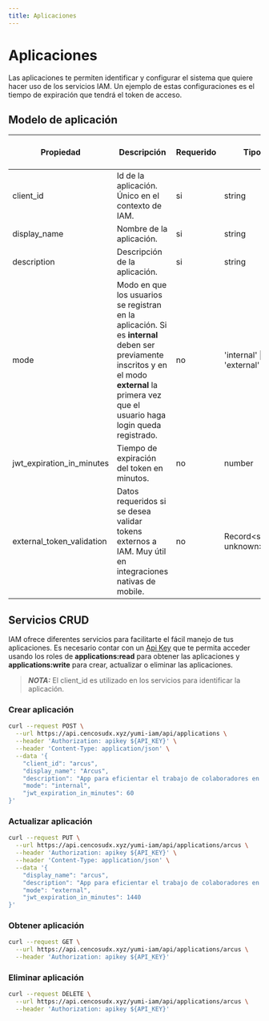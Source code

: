 ```yaml
---
title: Aplicaciones
---
```


# Aplicaciones

Las aplicaciones te permiten identificar y configurar el sistema que quiere hacer uso de los servicios IAM.
Un ejemplo de estas configuraciones es el tiempo de expiración que tendrá el token de acceso.

## Modelo de aplicación

| Propiedad                 | Descripción                                                                                                                                                                                     | Requerido | Tipo                     | Valor por defecto |
| ------------------------- | ----------------------------------------------------------------------------------------------------------------------------------------------------------------------------------------------- | --------- | ------------------------ | ----------------- |
| client_id                 | Id de la aplicación. Único en el contexto de IAM.                                                                                                                                               | si        | string                   | -                 |
| display_name              | Nombre de la aplicación.                                                                                                                                                                        | si        | string                   | -                 |
| description               | Descripción de la aplicación.                                                                                                                                                                   | si        | string                   | -                 |
| mode                      | Modo en que los usuarios se registran en la aplicación. Si es **internal** deben ser previamente inscritos y en el modo **external** la primera vez que el usuario haga login queda registrado. | no        | 'internal' \| 'external' | internal          |
| jwt_expiration_in_minutes | Tiempo de expiración del token en minutos.                                                                                                                                                      | no        | number                   | 60                |
| external_token_validation | Datos requeridos si se desea validar tokens externos a IAM. Muy útil en integraciones nativas de mobile.                                                                                        | no        | Record<string, unknown>  | -                 |

## Servicios CRUD

IAM ofrece diferentes servicios para facilitarte el fácil manejo de tus aplicaciones. Es necesario contar con un [Api Key](./apikeys/index.md) que te permita acceder usando los roles de **applications:read** para obtener las aplicaciones y **applications:write** para crear, actualizar o eliminar las aplicaciones.

> **_NOTA:_** El client_id es utilizado en los servicios para identificar la aplicación.

### Crear aplicación

```bash
curl --request POST \
  --url https://api.cencosudx.xyz/yumi-iam/api/applications \
  --header 'Authorization: apikey ${API_KEY}' \
  --header 'Content-Type: application/json' \
  --data '{
	"client_id": "arcus",
	"display_name": "Arcus",
	"description": "App para eficientar el trabajo de colaboradores en tienda",
	"mode": "internal",
	"jwt_expiration_in_minutes": 60
}'
```

### Actualizar aplicación

```bash
curl --request PUT \
  --url https://api.cencosudx.xyz/yumi-iam/api/applications/arcus \
  --header 'Authorization: apikey ${API_KEY}' \
  --header 'Content-Type: application/json' \
  --data '{
	"display_name": "arcus",
	"description": "App para eficientar el trabajo de colaboradores en tienda",
	"mode": "external",
	"jwt_expiration_in_minutes": 1440
}'
```

### Obtener aplicación

```bash
curl --request GET \
  --url https://api.cencosudx.xyz/yumi-iam/api/applications/arcus \
  --header 'Authorization: apikey ${API_KEY}'
```

### Eliminar aplicación

```bash
curl --request DELETE \
  --url https://api.cencosudx.xyz/yumi-iam/api/applications/arcus \
  --header 'Authorization: apikey ${API_KEY}'
```

